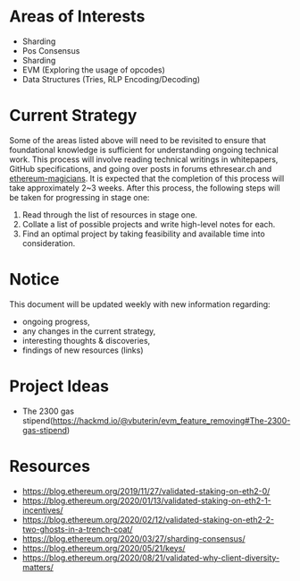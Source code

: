 # **Areas of Interests**
* Sharding
* Pos Consensus
* Sharding
* EVM (Exploring the usage of opcodes)
* Data Structures (Tries, RLP Encoding/Decoding)

# Current Strategy
Some of the areas listed above will need to be revisited to ensure that foundational knowledge is sufficient for understanding ongoing technical work. This process will involve reading technical writings in whitepapers, GitHub specifications, and going over posts in forums ethresear.ch and [ethereum-magicians](https://ethereum-magicians.org/). It is expected that the completion of this process will take approximately 2~3 weeks. After this process, the following steps will be taken for progressing in stage one:
1) Read through the list of resources in stage one.
2) Collate a list of possible projects and write high-level notes for each.
3) Find an optimal project by taking feasibility and available time into consideration.

# Notice
This document will be updated weekly with new information regarding:
- ongoing progress,
- any changes in the current strategy,
- interesting thoughts & discoveries,
- findings of new resources (links) 

# Project Ideas
- The 2300 gas stipend(https://hackmd.io/@vbuterin/evm_feature_removing#The-2300-gas-stipend)

# Resources
- https://blog.ethereum.org/2019/11/27/validated-staking-on-eth2-0/
- https://blog.ethereum.org/2020/01/13/validated-staking-on-eth2-1-incentives/
- https://blog.ethereum.org/2020/02/12/validated-staking-on-eth2-2-two-ghosts-in-a-trench-coat/
- https://blog.ethereum.org/2020/03/27/sharding-consensus/
- https://blog.ethereum.org/2020/05/21/keys/
- https://blog.ethereum.org/2020/08/21/validated-why-client-diversity-matters/

